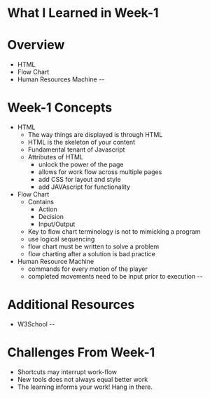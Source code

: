 # What I Learned in Week-1
# Overview
* HTML
* Flow Chart
* Human Resources Machine
--
# Week-1 Concepts
* HTML
  * The way things are displayed is through HTML
  * HTML is the skeleton of your content
  * Fundamental tenant of Javascript
  * Attributes of HTML
    * unlock the power of the page
    * allows for work flow across multiple pages
    * add CSS for layout and style
    * add JAVAscript for functionality
* Flow Chart
  * Contains
    * Action
    * Decision
    * Input/Output
  * Key to flow chart terminology is not to mimicking a program
  * use logical sequencing
  * flow chart must be written to solve a problem
  * flow charting after a solution is bad practice
* Human Resource Machine
  * commands for every motion of the player
  * completed movements need to be input prior to execution 
--
# Additional Resources
  * W3School
--
# Challenges From Week-1
* Shortcuts may interrupt work-flow
* New tools does not always equal better work
* The learning informs your work! Hang in there.